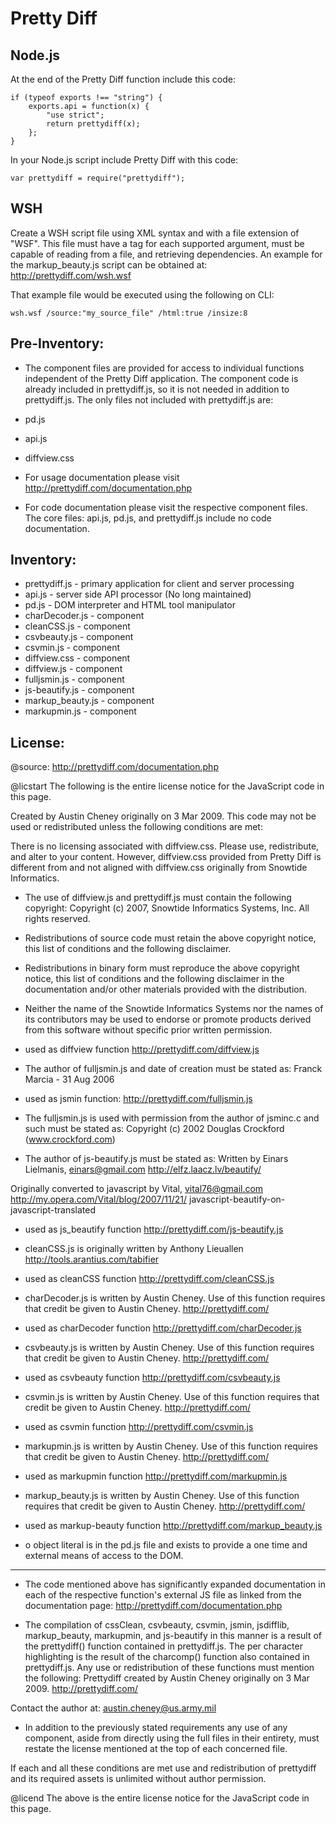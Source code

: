 Pretty Diff
===========

Node.js
-------

At the end of the Pretty Diff function include this code:

    if (typeof exports !== "string") {
        exports.api = function(x) {
            "use strict";
            return prettydiff(x);
        };
    }

In your Node.js script include Pretty Diff with this code:

    var prettydiff = require("prettydiff");

WSH
---

Create a WSH script file using XML syntax and with a file extension of
"WSF".  This file must have a tag for each supported argument, must be
capable of reading from a file, and retrieving dependencies.  An example
for the markup_beauty.js script can be obtained at:
http://prettydiff.com/wsh.wsf

That example file would be executed using the following on CLI:

    wsh.wsf /source:"my_source_file" /html:true /insize:8

Pre-Inventory:
--------------

  * The component files are provided for access to individual functions
   independent of the Pretty Diff application.  The component code is
   already included in prettydiff.js, so it is not needed in addition to
   prettydiff.js.  The only files not included with prettydiff.js are:
   * pd.js
   * api.js
   * diffview.css

  * For usage documentation please visit
   http://prettydiff.com/documentation.php
   
  * For code documentation please visit the respective component files.
   The core files: api.js, pd.js, and prettydiff.js include no code
   documentation.

Inventory:
----------

  * prettydiff.js - primary application for client and server processing
  * api.js - server side API processor (No long maintained)
  * pd.js - DOM interpreter and HTML tool manipulator
  * charDecoder.js - component
  * cleanCSS.js  - component
  * csvbeauty.js  - component
  * csvmin.js  - component
  * diffview.css  - component
  * diffview.js  - component
  * fulljsmin.js  - component
  * js-beautify.js  - component
  * markup_beauty.js  - component
  * markupmin.js - component

License:
--------

   @source: http://prettydiff.com/documentation.php

   @licstart  The following is the entire license notice for the 
    JavaScript code in this page.

Created by Austin Cheney originally on 3 Mar 2009.
 This code may not be used or redistributed unless the following
 conditions are met:

 There is no licensing associated with diffview.css.  Please use,
 redistribute, and alter to your content.  However, diffview.css
 provided from Pretty Diff is different from and not aligned with
 diffview.css originally from Snowtide Informatics.

 * The use of diffview.js and prettydiff.js must contain the following
 copyright:
 Copyright (c) 2007, Snowtide Informatics Systems, Inc.
 All rights reserved.

 * Redistributions of source code must retain the above copyright
 notice, this list of conditions and the following disclaimer.
 * Redistributions in binary form must reproduce the above copyright
 notice, this list of conditions and the following disclaimer in the
 documentation and/or other materials provided with the
 distribution.
 * Neither the name of the Snowtide Informatics Systems nor the names
 of its contributors may be used to endorse or promote products
 derived from this software without specific prior written
 permission.

 - used as diffview function
 <http://prettydiff.com/diffview.js>

 * The author of fulljsmin.js and date of creation must be stated as:
 Franck Marcia - 31 Aug 2006

 - used as jsmin function:
 <http://prettydiff.com/fulljsmin.js>

 * The fulljsmin.js is used with permission from the author of jsminc.c
 and such must be stated as:
 Copyright (c) 2002 Douglas Crockford  (www.crockford.com)

 * The author of js-beautify.js must be stated as:
 Written by Einars Lielmanis, <einars@gmail.com>
 http://elfz.laacz.lv/beautify/

 Originally converted to javascript by Vital, <vital76@gmail.com>
 http://my.opera.com/Vital/blog/2007/11/21/
 javascript-beautify-on-javascript-translated

 - used as js_beautify function
 <http://prettydiff.com/js-beautify.js>

 * cleanCSS.js is originally written by Anthony Lieuallen
 http://tools.arantius.com/tabifier

 - used as cleanCSS function
 <http://prettydiff.com/cleanCSS.js>

 * charDecoder.js is written by Austin Cheney.  Use of this function
 requires that credit be given to Austin Cheney.
 http://prettydiff.com/

 - used as charDecoder function
 <http://prettydiff.com/charDecoder.js>

 * csvbeauty.js is written by Austin Cheney.  Use of this function
 requires that credit be given to Austin Cheney.
 http://prettydiff.com/

 - used as csvbeauty function
 <http://prettydiff.com/csvbeauty.js>

 * csvmin.js is written by Austin Cheney.  Use of this function requires
 that credit be given to Austin Cheney.
 http://prettydiff.com/

 - used as csvmin function
 <http://prettydiff.com/csvmin.js>

 * markupmin.js is written by Austin Cheney.  Use of this function
 requires that credit be given to Austin Cheney.
 http://prettydiff.com/

 - used as markupmin function
 <http://prettydiff.com/markupmin.js>

 * markup_beauty.js is written by Austin Cheney.  Use of this function
 requires that credit be given to Austin Cheney.
 http://prettydiff.com/

 - used as markup-beauty function
 <http://prettydiff.com/markup_beauty.js>

 * o object literal is in the pd.js file and exists to provide a one
 time and external means of access to the DOM.

 -----------------------------------------------------------------------
 * The code mentioned above has significantly expanded documentation in
 each of the respective function's external JS file as linked from the
 documentation page:
 <http://prettydiff.com/documentation.php>

 * The compilation of cssClean, csvbeauty, csvmin, jsmin, jsdifflib,
 markup_beauty, markupmin, and js-beautify in this manner is a result of
 the prettydiff() function contained in prettydiff.js.  The per
 character highlighting is the result of the charcomp() function also
 contained in prettydiff.js. Any use or redistribution of these
 functions must mention the following:
 Prettydiff created by Austin Cheney originally on 3 Mar 2009.
 <http://prettydiff.com/>

 Contact the author at:
 austin.cheney@us.army.mil

 * In addition to the previously stated requirements any use of any
 component, aside from directly using the full files in their entirety,
 must restate the license mentioned at the top of each concerned file.


 If each and all these conditions are met use and redistribution of
 prettydiff and its required assets is unlimited without author
 permission.


   @licend  The above is the entire license notice
   for the JavaScript code in this page.